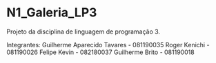 # N1_Galeria_LP3

Projeto da disciplina de linguagem de programação 3.

Integrantes:
  Guilherme Aparecido Tavares - 081190035
  Roger Kenichi               - 081190026
  Felipe Kevin                - 082180037
  Guilherme Brito             - 081190018
